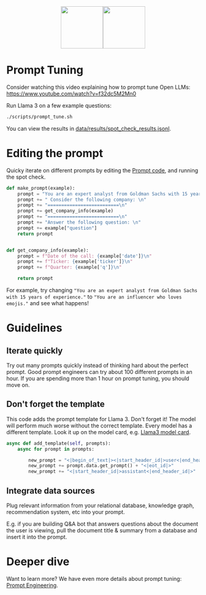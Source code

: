 <div align="center">
<img src="https://avatars.githubusercontent.com/u/130713213?s=200&v=4" width="110"><img src="https://huggingface.co/lamini/instruct-peft-tuned-12b/resolve/main/Lamini_logo.png?max-height=110" height="110">
</div>

# Prompt Tuning

Consider watching this video explaining how to prompt tune Open LLMs: https://www.youtube.com/watch?v=f32dc5M2Mn0

Run Llama 3 on a few example questions:

```bash
./scripts/prompt_tune.sh
```

You can view the results in [data/results/spot_check_results.jsonl](data/results/spot_check_results.jsonl).

# Editing the prompt

Quicky iterate on different prompts by editing the [Prompt code](spot_check.py#L94), and running the spot check.

```python
def make_prompt(example):
    prompt = "You are an expert analyst from Goldman Sachs with 15 years of experience."
    prompt += " Consider the following company: \n"
    prompt += "==========================\n"
    prompt += get_company_info(example)
    prompt += "==========================\n"
    prompt += "Answer the following question: \n"
    prompt += example["question"]
    return prompt


def get_company_info(example):
    prompt = f"Date of the call: {example['date']}\n"
    prompt += f"Ticker: {example['ticker']}\n"
    prompt += f"Quarter: {example['q']}\n"

    return prompt
```
For example, try changing `"You are an expert analyst from Goldman Sachs with 15 years of experience."` to `"You are an influencer who loves emojis."` and see what happens!

# Guidelines

## Iterate quickly

Try out many prompts quickly instead of thinking hard about the perfect prompt. Good prompt engineers can try about 100 different prompts in an hour.  If you are spending more than 1 hour on prompt tuning, you should move on.

## Don't forget the template

This code adds the prompt template for Llama 3. Don't forget it! The model will perform much worse without the correct template. Every model has a different template. Look it up on the model card, e.g. [Llama3 model card](https://llama.meta.com/docs/model-cards-and-prompt-formats/meta-llama-3/).

```python
async def add_template(self, prompts):
    async for prompt in prompts:

        new_prompt = "<|begin_of_text|><|start_header_id|>user<|end_header_id|>"
        new_prompt += prompt.data.get_prompt() + "<|eot_id|>"
        new_prompt += "<|start_header_id|>assistant<|end_header_id|>"
```

## Integrate data sources

Plug relevant information from your relational database, knowledge graph, recommendation system, etc into your prompt.

E.g. if you are building Q&A bot that answers questions about the document the user is viewing, pull the document title & summary from a database and insert it into the prompt.

# Deeper dive
Want to learn more? We have even more details about prompt tuning: [Prompt Engineering](prompt_engineering.md).
